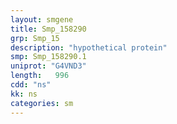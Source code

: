 ```yaml
---
layout: smgene
title: Smp_158290
grp: Smp_15
description: "hypothetical protein"
smp: Smp_158290.1
uniprot: "G4VND3"
length:   996
cdd: "ns"
kk: ns
categories: sm
---
```

